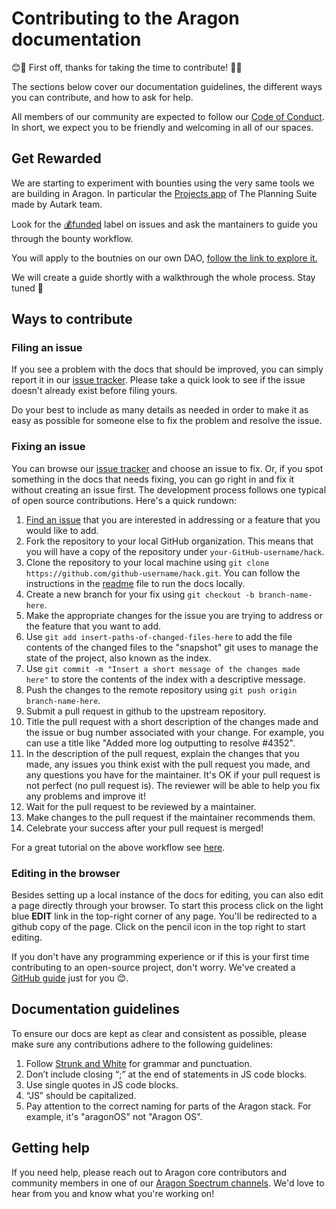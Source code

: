 # Contributing to the Aragon documentation

😊🎉 First off, thanks for taking the time to contribute! 🎉😊

The sections below cover our documentation guidelines, the different ways you can contribute, and how to ask for help.

All members of our community are expected to follow our [Code of Conduct](https://wiki.aragon.org/documentation/Code_of_Conduct/). In short, we expect you to be friendly and welcoming in all of our spaces.

## Get Rewarded

We are starting to experiment with bounties using the very same tools we are building in Aragon. In particular the [Projects app](https://www.autark.xyz/projects-app) of The Planning Suite made by Autark team. 

Look for the [💰funded](https://github.com/aragon/hack/issues?q=is%3Aissue+is%3Aopen+label%3A%22💰+funded%22) label on issues and ask the mantainers to guide you through the bounty workflow. 

You will apply to the boutnies on our own DAO, [follow the link to explore it.](https://rinkeby.aragon.org/#/meshteam/0x2b2290c2370cbc59e7c77bd36072f801d5e996c8)

We will create a guide shortly with a walkthrough the whole process. Stay tuned 🙌

## Ways to contribute

### Filing an issue
If you see a problem with the docs that should be improved, you can simply report it in our [issue tracker](https://github.com/aragon/hack/issues).  Please take a quick look to see if the issue doesn't already exist before filing yours.

Do your best to include as many details as needed in order to make it as easy as possible for someone else to fix the problem and resolve the issue.

### Fixing an issue
You can browse our [issue tracker](https://github.com/aragon/hack/issues) and choose an issue to fix.  Or, if you spot something in the docs that needs fixing, you can go right in and fix it without creating an issue first.  The development process follows one typical of open source contributions. Here's a quick rundown:

1. [Find an issue](https://github.com/aragon/hack/issues) that you are interested in addressing or a feature that you would like to add.
2. Fork the repository to your local GitHub organization. This means that you will have a copy of the repository under ```your-GitHub-username/hack```.
3. Clone the repository to your local machine using ```git clone https://github.com/github-username/hack.git```.  You can follow the instructions in the [readme](https://github.com/aragon/hack/blob/master/readme.md) file to run the docs locally.
4. Create a new branch for your fix using ```git checkout -b branch-name-here```.
5. Make the appropriate changes for the issue you are trying to address or the feature that you want to add.
6. Use ```git add insert-paths-of-changed-files-here``` to add the file contents of the changed files to the "snapshot" git uses to manage the state of the project, also known as the index.
7. Use ```git commit -m "Insert a short message of the changes made here"``` to store the contents of the index with a descriptive message.
8. Push the changes to the remote repository using ```git push origin branch-name-here```.
9. Submit a pull request in github to the upstream repository.
10. Title the pull request with a short description of the changes made and the issue or bug number associated with your change. For example, you can use a title like "Added more log outputting to resolve #4352".
11. In the description of the pull request, explain the changes that you made, any issues you think exist with the pull request you made, and any questions you have for the maintainer. It's OK if your pull request is not perfect (no pull request is). The reviewer will be able to help you fix any problems and improve it!
12. Wait for the pull request to be reviewed by a maintainer.
13. Make changes to the pull request if the maintainer recommends them.
14. Celebrate your success after your pull request is merged!

For a great tutorial on the above workflow see [here](https://gist.github.com/Chaser324/ce0505fbed06b947d962).

### Editing in the browser

Besides setting up a local instance of the docs for editing, you can also edit a page directly through your browser. To start this process click on the light blue **EDIT** link in the top-right corner of any page. You'll be redirected to a github copy of the page. Click on the pencil icon in the top right to start editing.

If you don't have any programming experience or if this is your first time contributing to an open-source project, don't worry. We've created a [GitHub guide](/docs-internal/github-guide.md) just for you 😊.


## Documentation guidelines
To ensure our docs are kept as clear and consistent as possible, please make sure any contributions adhere to the following guidelines:

1. Follow [Strunk and White](http://www.jlakes.org/ch/web/The-elements-of-style.pdf) for grammar and punctuation.
2. Don’t include closing “;” at the end of statements in JS code blocks.
3. Use single quotes in JS code blocks.
4. “JS” should be capitalized.
5. Pay attention to the correct naming for parts of the Aragon stack.  For example, it's "aragonOS" not "Aragon OS".


## Getting help
If you need help, please reach out to Aragon core contributors and community members in one of our [Aragon Spectrum channels](https://spectrum.chat/aragon).  We'd love to hear from you and know what you're working on!
